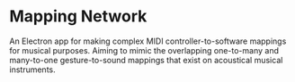 # Mapping Network

An Electron app for making complex MIDI controller-to-software mappings for musical purposes. Aiming to mimic the overlapping one-to-many and many-to-one gesture-to-sound mappings that exist on acoustical musical instruments.